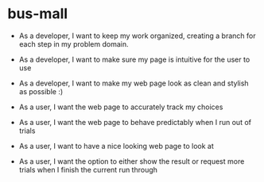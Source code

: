 # bus-mall
- As a developer, I want to keep my work organized, creating a branch for each step in my problem domain.
- As a developer, I want to make sure my page is intuitive for the user to use
- As a developer, I want to make my web page look as clean and stylish as possible :)

- As a user, I want the web page to accurately track my choices
- As a user, I want the web page to behave predictably when I run out of trials
- As a user, I want to have a nice looking web page to look at
- As a user, I want the option to either show the result or request more trials when I finish the current run through
